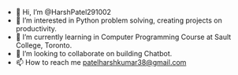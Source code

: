 - 👋 Hi, I’m @HarshPatel291002
- 👀 I’m interested in Python problem solving, creating projects on productivity.
- 🌱 I’m currently learning in Computer Programming Course at Sault College, Toronto.
- 💞️ I’m looking to collaborate on building Chatbot.
- 📫 How to reach me patelharshkumar38@gmail.com

<!---
HarshPatel291002/HarshPatel291002 is a ✨ special ✨ repository because its `README.md` (this file) appears on your GitHub profile.
You can click the Preview link to take a look at your changes.
--->
